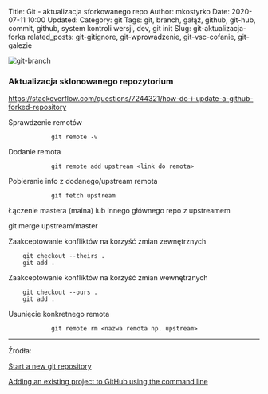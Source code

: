 Title: Git - aktualizacja sforkowanego repo
Author: mkostyrko
Date: 2020-07-11 10:00
Updated:
Category: git
Tags: git, branch, gałąź, github, git-hub, commit, github, system kontroli wersji, dev, git init
Slug: git-aktualizacja-forka
related_posts: git-gitignore, git-wprowadzenie, git-vsc-cofanie, git-galezie

![git-branch](https://i.morioh.com/2019/11/11/1f265e2d4c43.jpg)


### Aktualizacja sklonowanego repozytorium

https://stackoverflow.com/questions/7244321/how-do-i-update-a-github-forked-repository

Sprawdzenie remotów

                git remote -v

Dodanie remota

                git remote add upstream <link do remota>

Pobieranie info z dodanego/upstream remota

                git fetch upstream

Łączenie mastera (maina) lub innego głównego repo z upstreamem

git merge upstream/master


Zaakceptowanie konfliktów na korzyść zmian zewnętrznych

        git checkout --theirs .
        git add .

Zaakceptowanie konfliktów na korzyść zmian wewnętrznych

        git checkout --ours .
        git add .


Usunięcie konkretnego remota

                git remote rm <nazwa remota np. upstream>

---
Źródła:

[Start a new git repository](https://kbroman.org/github_tutorial/pages/init.html)

[Adding an existing project to GitHub using the command line](https://docs.github.com/en/free-pro-team@latest/github/importing-your-projects-to-github/adding-an-existing-project-to-github-using-the-command-line)


